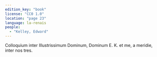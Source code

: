 ```yaml
---
edition_key: "book"
license: "CC0 1.0"
location: "page 23"
language: la-renais
people:
  - "Kelley, Edward"
---
```

Colloquium inter
Illustrissimum Dominum, Dominum E. K. et me, a meridie, inter nos
tres.
